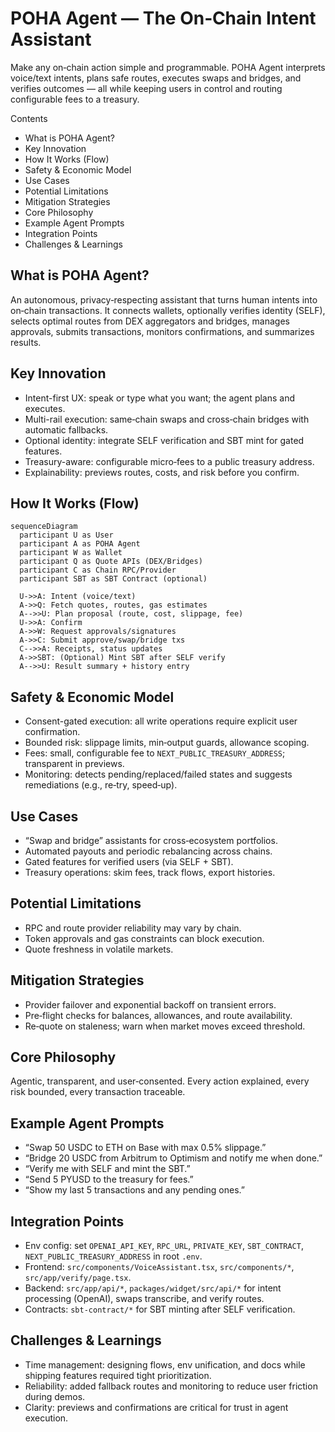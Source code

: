 # POHA Agent — The On‑Chain Intent Assistant

Make any on‑chain action simple and programmable. POHA Agent interprets voice/text intents, plans safe routes, executes swaps and bridges, and verifies outcomes — all while keeping users in control and routing configurable fees to a treasury.

Contents
- What is POHA Agent?
- Key Innovation
- How It Works (Flow)
- Safety & Economic Model
- Use Cases
- Potential Limitations
- Mitigation Strategies
- Core Philosophy
- Example Agent Prompts
- Integration Points
- Challenges & Learnings

## What is POHA Agent?
An autonomous, privacy‑respecting assistant that turns human intents into on‑chain transactions. It connects wallets, optionally verifies identity (SELF), selects optimal routes from DEX aggregators and bridges, manages approvals, submits transactions, monitors confirmations, and summarizes results.

## Key Innovation
- Intent-first UX: speak or type what you want; the agent plans and executes.
- Multi-rail execution: same‑chain swaps and cross‑chain bridges with automatic fallbacks.
- Optional identity: integrate SELF verification and SBT mint for gated features.
- Treasury-aware: configurable micro‑fees to a public treasury address.
- Explainability: previews routes, costs, and risk before you confirm.

## How It Works (Flow)
```mermaid
sequenceDiagram
  participant U as User
  participant A as POHA Agent
  participant W as Wallet
  participant Q as Quote APIs (DEX/Bridges)
  participant C as Chain RPC/Provider
  participant SBT as SBT Contract (optional)

  U->>A: Intent (voice/text)
  A->>Q: Fetch quotes, routes, gas estimates
  A-->>U: Plan proposal (route, cost, slippage, fee)
  U->>A: Confirm
  A->>W: Request approvals/signatures
  A->>C: Submit approve/swap/bridge txs
  C-->>A: Receipts, status updates
  A->>SBT: (Optional) Mint SBT after SELF verify
  A-->>U: Result summary + history entry
```

## Safety & Economic Model
- Consent-gated execution: all write operations require explicit user confirmation.
- Bounded risk: slippage limits, min‑output guards, allowance scoping.
- Fees: small, configurable fee to `NEXT_PUBLIC_TREASURY_ADDRESS`; transparent in previews.
- Monitoring: detects pending/replaced/failed states and suggests remediations (e.g., re‑try, speed‑up).

## Use Cases
- “Swap and bridge” assistants for cross‑ecosystem portfolios.
- Automated payouts and periodic rebalancing across chains.
- Gated features for verified users (via SELF + SBT).
- Treasury operations: skim fees, track flows, export histories.

## Potential Limitations
- RPC and route provider reliability may vary by chain.
- Token approvals and gas constraints can block execution.
- Quote freshness in volatile markets.

## Mitigation Strategies
- Provider failover and exponential backoff on transient errors.
- Pre‑flight checks for balances, allowances, and route availability.
- Re‑quote on staleness; warn when market moves exceed threshold.

## Core Philosophy
Agentic, transparent, and user‑consented. Every action explained, every risk bounded, every transaction traceable.

## Example Agent Prompts
- “Swap 50 USDC to ETH on Base with max 0.5% slippage.”
- “Bridge 20 USDC from Arbitrum to Optimism and notify me when done.”
- “Verify me with SELF and mint the SBT.”
- “Send 5 PYUSD to the treasury for fees.”
- “Show my last 5 transactions and any pending ones.”

## Integration Points
- Env config: set `OPENAI_API_KEY`, `RPC_URL`, `PRIVATE_KEY`, `SBT_CONTRACT`, `NEXT_PUBLIC_TREASURY_ADDRESS` in root `.env`.
- Frontend: `src/components/VoiceAssistant.tsx`, `src/components/*`, `src/app/verify/page.tsx`.
- Backend: `src/app/api/*`, `packages/widget/src/api/*` for intent processing (OpenAI), swaps transcribe, and verify routes.
- Contracts: `sbt-contract/*` for SBT minting after SELF verification.

## Challenges & Learnings
- Time management: designing flows, env unification, and docs while shipping features required tight prioritization.
- Reliability: added fallback routes and monitoring to reduce user friction during demos.
- Clarity: previews and confirmations are critical for trust in agent execution.
